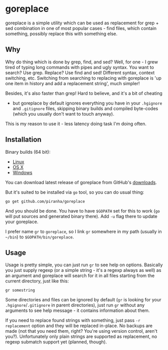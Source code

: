 # goreplace

goreplace is a simple utility which can be used as replacement for grep + sed
combination in one of most popular cases - find files, which contain something,
possibly replace this with something else.

## Why

Why do thing which is done by grep, find, and sed? Well, for one - I grew tired
of typing long commands with pipes and ugly syntax. You want to search? Use
grep. Replace? Use find and sed! Different syntax, context switching,
etc. Switching from searching to replacing with goreplace is 'up one item in
history and add a replacement string', much simpler!

Besides, it's also faster than grep! Hard to believe, and it's a bit of cheating
- but goreplace by default ignores everything you have in your `.hgignore` and
`.gitignore` files, skipping binary builds and compiled byte-codes (which you
usually don't want to touch anyway).

This is my reason to use it - less latency doing task I'm doing often.

## Installation

Binary builds (64 bit):

 - [Linux](http://solovyov.net/files/gr-0.4.1-linux)
 - [OS X](http://solovyov.net/files/gr-0.4.1-osx)
 - [Windows](http://solovyov.net/files/gr-0.4.1-win.exe)

You can download latest release of goreplace from GitHub's [downloads]().

But it's suited to be installed via `go` tool, so you can do usual thing:

    go get github.com/piranha/goreplace

And you should be done. You have to have `$GOPATH` set for this to work (`go`
will put sources and generated binary there). Add `-u` flag there to update your
goreplace.

I prefer name `gr` to `goreplace`, so I link `gr` somewhere in my path (usually
in `~/bin`) to `$GOPATH/bin/goreplace`.

## Usage

Usage is pretty simple, you can just run `gr` to see help on options. Basically
you just supply regexp (or a simple string - it's a regexp always as well) as an
argument and goreplace will search for it in all files starting from the current
directory, just like this:

    gr somestring

Some directories and files can be ignored by default (`gr` is looking for your
`.hgignore`/`.gitignore` in parent directories), just run `gr` without any
arguments to see help message - it contains information about them.

If you need to replace found strings with something, just pass `-r replacement`
option and they will be replaced in-place. No backups are made (not that you
need them, right? You're using version control, aren't you?).  Unfortunately
only plain strings are supported as replacement, no regexp submatch support yet
(planned, though).

[downloads]: https://github.com/piranha/goreplace/downloads
